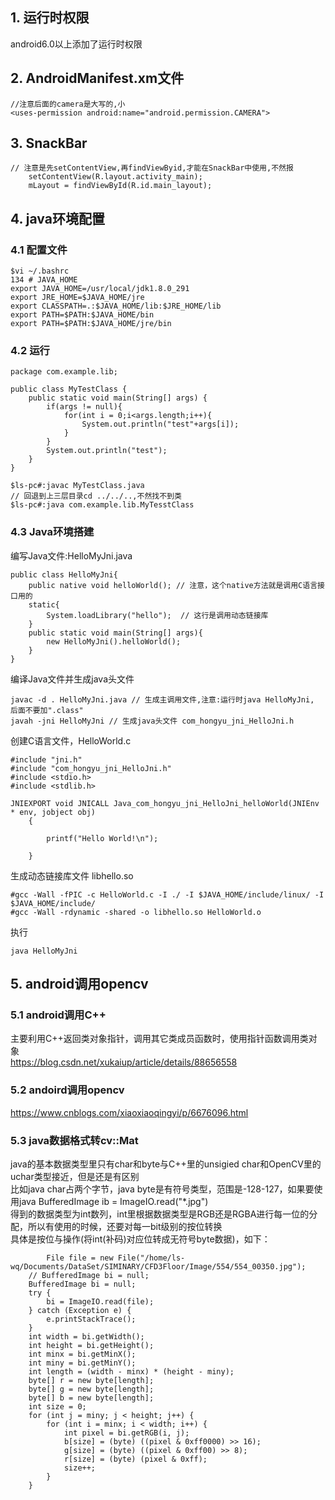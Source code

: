 ## 1. 运行时权限
android6.0以上添加了运行时权限

## 2. AndroidManifest.xm文件
    //注意后面的camera是大写的,小
    <uses-permission android:name="android.permission.CAMERA">

## 3. SnackBar
    // 注意是先setContentView,再findViewByid,才能在SnackBar中使用,不然报
        setContentView(R.layout.activity_main);
        mLayout = findViewById(R.id.main_layout);

## 4. java环境配置
### 4.1 配置文件
    $vi ~/.bashrc
    134 # JAVA_HOME
    export JAVA_HOME=/usr/local/jdk1.8.0_291
    export JRE_HOME=$JAVA_HOME/jre
    export CLASSPATH=.:$JAVA_HOME/lib:$JRE_HOME/lib
    export PATH=$PATH:$JAVA_HOME/bin
    export PATH=$PATH:$JAVA_HOME/jre/bin
### 4.2 运行
    package com.example.lib;

    public class MyTestClass {
        public static void main(String[] args) {
            if(args != null){
                for(int i = 0;i<args.length;i++){
                    System.out.println("test"+args[i]);
                }
            }
            System.out.println("test");
        }
    }
    
    $ls-pc#:javac MyTestClass.java
    // 回退到上三层目录cd ../../..,不然找不到类
    $ls-pc#:java com.example.lib.MyTesstClass

### 4.3 Java环境搭建
编写Java文件:HelloMyJni.java  

    public class HelloMyJni{
        public native void helloWorld(); // 注意，这个native方法就是调用C语言接口用的
        static{
            System.loadLibrary("hello");  // 这行是调用动态链接库
        }
        public static void main(String[] args){
            new HelloMyJni().helloWorld();
        }
    }
    
编译Java文件并生成java头文件  

    javac -d . HelloMyJni.java // 生成主调用文件,注意:运行时java HelloMyJni, 后面不要加".class"  
    javah -jni HelloMyJni // 生成java头文件 com_hongyu_jni_HelloJni.h  

创建C语言文件，HelloWorld.c    

    #include "jni.h"
    #include "com_hongyu_jni_HelloJni.h"
    #include <stdio.h>
    #include <stdlib.h>

    JNIEXPORT void JNICALL Java_com_hongyu_jni_HelloJni_helloWorld(JNIEnv * env, jobject obj) 
        {

            printf("Hello World!\n");

        }

生成动态链接库文件 libhello.so   

    #gcc -Wall -fPIC -c HelloWorld.c -I ./ -I $JAVA_HOME/include/linux/ -I $JAVA_HOME/include/   
    #gcc -Wall -rdynamic -shared -o libhello.so HelloWorld.o  

执行  

    java HelloMyJni



## 5. android调用opencv
### 5.1 android调用C++
主要利用C++返回类对象指针，调用其它类成员函数时，使用指针函数调用类对象  
https://blog.csdn.net/xukaiup/article/details/88656558
### 5.2 andoird调用opencv
https://www.cnblogs.com/xiaoxiaoqingyi/p/6676096.html
### 5.3 java数据格式转cv::Mat
  java的基本数据类型里只有char和byte与C++里的unsigied char和OpenCV里的uchar类型接近，但是还是有区别  
  比如java char占两个字节，java byte是有符号类型，范围是-128-127，如果要使用java BufferedImage ib = ImageIO.read("*.jpg")  
  得到的数据类型为int数列，int里根据数据类型是RGB还是RGBA进行每一位的分配，所以有使用的时候，还要对每一bit级别的按位转换  
  具体是按位与操作(将int(补码)对应位转成无符号byte数据)，如下：
    
            File file = new File("/home/ls-wq/Documents/DataSet/SIMINARY/CFD3Floor/Image/554/554_00350.jpg");
        // BufferedImage bi = null;
        BufferedImage bi = null;
        try {
            bi = ImageIO.read(file);
        } catch (Exception e) {
            e.printStackTrace();
        }
        int width = bi.getWidth();
        int height = bi.getHeight();
        int minx = bi.getMinX();
        int miny = bi.getMinY();
        int length = (width - minx) * (height - miny);
        byte[] r = new byte[length];
        byte[] g = new byte[length];
        byte[] b = new byte[length];
        int size = 0;
        for (int j = miny; j < height; j++) {
            for (int i = minx; i < width; i++) {
                int pixel = bi.getRGB(i, j);
                b[size] = (byte) ((pixel & 0xff0000) >> 16);
                g[size] = (byte) ((pixel & 0xff00) >> 8);
                r[size] = (byte) (pixel & 0xff);
                size++;
            }
        }
